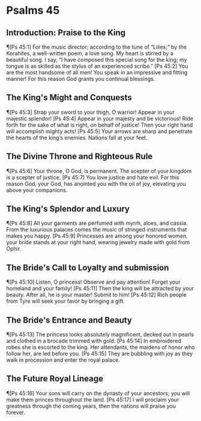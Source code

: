 # Psalms 45

## Introduction: Praise to the King
¶[Ps 45:1] For the music director; according to the tune of “Lilies;” by the Korahites, a well-written poem, a love song. My heart is stirred by a beautiful song. I say, “I have composed this special song for the king; my tongue is as skilled as the stylus of an experienced scribe.”
[Ps 45:2] You are the most handsome of all men! You speak in an impressive and fitting manner! For this reason God grants you continual blessings.

## The King's Might and Conquests
¶[Ps 45:3] Strap your sword to your thigh, O warrior! Appear in your majestic splendor!
[Ps 45:4] Appear in your majesty and be victorious! Ride forth for the sake of what is right, on behalf of justice! Then your right hand will accomplish mighty acts!
[Ps 45:5] Your arrows are sharp and penetrate the hearts of the king’s enemies. Nations fall at your feet.

## The Divine Throne and Righteous Rule
¶[Ps 45:6] Your throne, O God, is permanent. The scepter of your kingdom is a scepter of justice.
[Ps 45:7] You love justice and hate evil. For this reason God, your God, has anointed you with the oil of joy, elevating you above your companions.

## The King's Splendor and Luxury
¶[Ps 45:8] All your garments are perfumed with myrrh, aloes, and cassia. From the luxurious palaces comes the music of stringed instruments that makes you happy.
[Ps 45:9] Princesses are among your honored women, your bride stands at your right hand, wearing jewelry made with gold from Ophir.

## The Bride's Call to Loyalty and submission
¶[Ps 45:10] Listen, O princess! Observe and pay attention! Forget your homeland and your family!
[Ps 45:11] Then the king will be attracted by your beauty. After all, he is your master! Submit to him!
[Ps 45:12] Rich people from Tyre will seek your favor by bringing a gift.

## The Bride's Entrance and Beauty
¶[Ps 45:13] The princess looks absolutely magnificent, decked out in pearls and clothed in a brocade trimmed with gold.
[Ps 45:14] In embroidered robes she is escorted to the king. Her attendants, the maidens of honor who follow her, are led before you.
[Ps 45:15] They are bubbling with joy as they walk in procession and enter the royal palace.

## The Future Royal Lineage
¶[Ps 45:16] Your sons will carry on the dynasty of your ancestors; you will make them princes throughout the land.
[Ps 45:17] I will proclaim your greatness through the coming years, then the nations will praise you forever.

